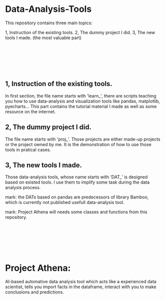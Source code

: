 # Data-Analysis-Tools

This repository contains three main topics:

  1, Instruction of the existing tools. 
  2, The dummy project I did.
  3, The new tools I made. (the most valuable part)

<br/>
<br/>
<br/>
<br/>
<br/>


## 1, Instruction of the existing tools.
In first section, the file name starts with 'learn_', there are scripts teaching you how to use data-analysis and visualization tools like pandas, matplotlib, pyecharts...  This part contains the tutorial material I made as well as some resource on the internet.

## 2, The dummy project I did.
The file name starts with 'proj_'. Those projects are either made-up projects or the project owned by me. It is the demonstration of how to use those tools in pratical cases.

## 3, The new tools I made.
Those data-analysis tools, whose name starts with 'DAT_' is designed based on existed tools. I use them to implify some task during the data analysis process.

mark: the DATs based on pandas are predecessors of library Bamboo, which is currently not published usefull data-analysis tool.

mark: Project Athena will needs some classes and functions from this repository.



<br/>
<br/>
<br/>
<br/>
<br/>



# Project Athena: 
AI-based automative data analysis tool which acts like a experienced data scientist, tells you import facts in the dataframe, interact with you to make conclusions and predictions.





